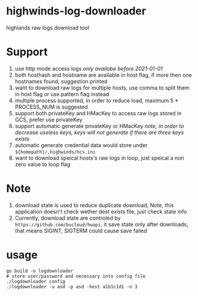 # highwinds-log-downloader

highlands raw logs download tool

# Support

1. use http mode access logs _only availabe before 2021-01-01_
2. both hosthash and hostname are available in host flag, if more then one hostnames found, suggestion printed
3. want to download raw logs for multiple hosts, use comma to split them in host flag or use pattern flag instead
4. multiple process supported, in order to reduce load, maximum 5 \* PROCESS_NUM is suggested
5. support both privateKey and HMacKey to access raw logs stored in GCS, prefer use privateKey
6. support automatic generate privateKey or HMacKey _note, in order to decrease useless keys, keys will not generate if there are three keys exists_
7. automatic generate credential data would store under `${homepath}/.highwinds/hcs.ini`
8. want to download speical hosts's raw logs in loop, just speical a non zero value to loop flag

# Note

1. download state is used to reduce duplicate download, Note, this application doesn't check wether dest exists file, just check state info
1. Currently, download state are controled by `https://github.com/bucloud/hwapi`, it save state only after downloads, that means SIGINT, SIGTERM could cause save failed

# usage

    go build -o logdownloader
    # store user/password and necessary into config file
    ./logdownloader config
    ./logdownloader -u asd -p asd -host a1b1c1d1 -n 3
